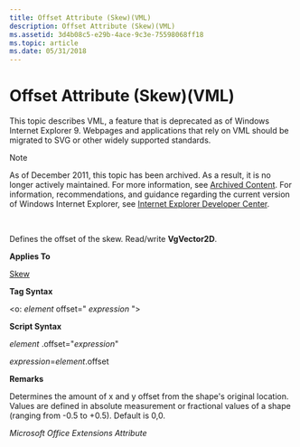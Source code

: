```yaml
---
title: Offset Attribute (Skew)(VML)
description: Offset Attribute (Skew)(VML)
ms.assetid: 3d4b08c5-e29b-4ace-9c3e-75598068ff18
ms.topic: article
ms.date: 05/31/2018
---
```


# Offset Attribute (Skew)(VML)

This topic describes VML, a feature that is deprecated as of Windows Internet Explorer 9. Webpages and applications that rely on VML should be migrated to SVG or other widely supported standards.

> [!Note]  
> As of December 2011, this topic has been archived. As a result, it is no longer actively maintained. For more information, see [Archived Content](https://docs.microsoft.com/previous-versions/windows/internet-explorer/ie-developer/). For information, recommendations, and guidance regarding the current version of Windows Internet Explorer, see [Internet Explorer Developer Center](https://go.microsoft.com/fwlink/p/?linkid=204313).

 

Defines the offset of the skew. Read/write **VgVector2D**.

**Applies To**

[Skew](msdn-online-vml-skew-element.md)

**Tag Syntax**

<o: *element* offset=" *expression* ">

**Script Syntax**

*element* .offset="*expression*"

*expression*=*element*.offset

**Remarks**

Determines the amount of x and y offset from the shape's original location. Values are defined in absolute measurement or fractional values of a shape (ranging from -0.5 to +0.5). Default is 0,0.

*Microsoft Office Extensions Attribute*

 

 





